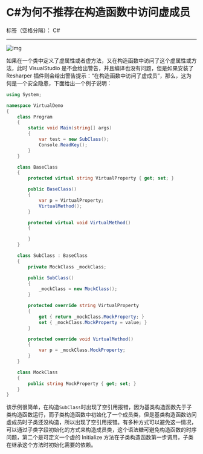 ﻿# C#为何不推荐在构造函数中访问虚成员

标签（空格分隔）： C#

---

![img](http://images2015.cnblogs.com/blog/282687/201706/282687-20170603231748899-1742988080.png)

如果在一个类中定义了虚属性或者虚方法，又在构造函数中访问了这个虚属性或方法，此时 VisualStudio 是不会给出警告，并且编译也没有问题，但是如果安装了 Resharper 插件则会给出警告提示：“在构造函数中访问了虚成员”，那么，这为何是一个安全隐患，下面给出一个例子说明：

```csharp
using System;

namespace VirtualDemo
{
    class Program
    {
        static void Main(string[] args)
        {
            var test = new SubClass();
            Console.ReadKey();
        }
    }

    class BaseClass
    {
        protected virtual string VirtualProperty { get; set; }

        public BaseClass()
        {
            var p = VirtualProperty;
            VirtualMethod();
        }

        protected virtual void VirtualMethod()
        {

        }
    }

    class SubClass : BaseClass
    {
        private MockClass _mockClass;

        public SubClass()
        {
            _mockClass = new MockClass();
        }

        protected override string VirtualProperty
        {
            get { return _mockClass.MockProperty; }
            set { _mockClass.MockProperty = value; }
        }

        protected override void VirtualMethod()
        {
            var p = _mockClass.MockProperty;
        }
    }

    class MockClass
    {
        public string MockProperty { get; set; }
    }
}
```

该示例很简单，在构造`SubClass`时出现了空引用报错，因为基类构造函数先于子类构造函数运行，而子类构造函数中初始化了一个成员类，但是基类构造函数访问虚成员时子类还没构造，所以出现了空引用报错。有多种方式可以避免这一情况，可以通过子类字段初始化的方式来构造成员类，这个语法糖可避免构造函数的时序问题，第二个是可定义一个虚的 Initialize 方法在子类构造函数第一步调用，子类在继承这个方法时初始化需要的依赖。
